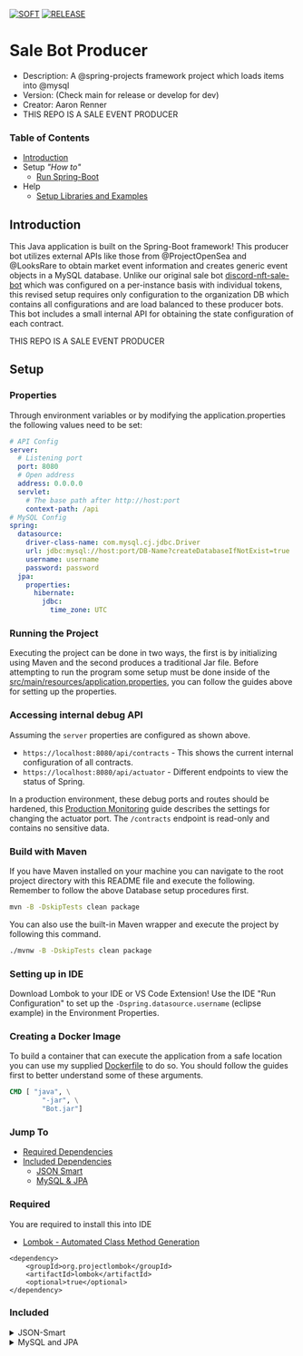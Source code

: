 [![SOFT](https://github.com/BananazTechnology/sale-bot-producer/actions/workflows/SOFT.yml/badge.svg?branch=develop)](https://github.com/BananazTechnology/sale-bot-producer/actions/workflows/SOFT.yml) [![RELEASE](https://github.com/BananazTechnology/sale-bot-producer/actions/workflows/RELEASE.yml/badge.svg)](https://github.com/BananazTechnology/sale-bot-producer/actions/workflows/RELEASE.yml)

# Sale Bot Producer
* Description: A @spring-projects framework project which loads items into @mysql
* Version: (Check main for release or develop for dev)
* Creator: Aaron Renner
* THIS REPO IS A SALE EVENT PRODUCER

### Table of Contents
* [Introduction](#introduction)
* Setup *"How to"*
  * [Run Spring-Boot](#running-the-project)
* Help
  * [Setup Libraries and Examples](#libraries)
  
## Introduction

This Java application is built on the Spring-Boot framework! This producer bot utilizes external APIs like those from @ProjectOpenSea and @LooksRare to obtain market event information and creates generic event objects in a MySQL database. Unlike our original sale bot [discord-nft-sale-bot](https://github.com/Aman7123/discord-nft-sale-bot) which was configured on a per-instance basis with individual tokens, this revised setup requires only configuration to the organization DB which contains all configurations and are load balanced to these producer bots. This bot includes a small internal API for obtaining the state configuration of each contract.

THIS REPO IS A SALE EVENT PRODUCER

## Setup
### Properties

Through environment variables or by modifying the application.properties the following values need to be set:

``` yaml
# API Config
server:
  # Listening port
  port: 8080
  # Open address
  address: 0.0.0.0
  servlet:
    # The base path after http://host:port
    context-path: /api
# MySQL Config
spring:
  datasource:
    driver-class-name: com.mysql.cj.jdbc.Driver
    url: jdbc:mysql://host:port/DB-Name?createDatabaseIfNotExist=true
    username: username
    password: password
  jpa:
    properties:
      hibernate:
        jdbc:
          time_zone: UTC
```

### Running the Project

Executing the project can be done in two ways, the first is by initializing using Maven and the second produces a traditional Jar file. Before attempting to run the program some setup must be done inside of the [src/main/resources/application.properties](src/main/resources/application.yml), you can follow the guides above for setting up the properties.

### Accessing internal debug API
Assuming the `server` properties are configured as shown above.

* `https://localhost:8080/api/contracts` - This shows the current internal configuration of all contracts.
* `https://localhost:8080/api/actuator` - Different endpoints to view the status of Spring.

In a production environment, these debug ports and routes should be hardened, this [Production Monitoring](https://docs.spring.io/spring-boot/docs/1.5.4.RELEASE/reference/html/production-ready-monitoring.html) guide describes the settings for changing the actuator port. The `/contracts` endpoint is read-only and contains no sensitive data.

### Build with Maven

If you have Maven installed on your machine you can navigate to the root project directory with this README file and execute the following. Remember to follow the above Database setup procedures first.
```sh
mvn -B -DskipTests clean package
```
You can also use the built-in Maven wrapper and execute the project by following this command.
```sh
./mvnw -B -DskipTests clean package
```
### Setting up in IDE

Download Lombok to your IDE or VS Code Extension!
Use the IDE "Run Configuration" to set up the `-Dspring.datasource.username` (eclipse example) in the Environment Properties.

### Creating a Docker Image

To build a container that can execute the application from a safe location you can use my supplied [Dockerfile](Dockerfile) to do so. You should follow the guides first to better understand some of these arguments.

```Dockerfile
CMD [ "java", \
        "-jar", \
        "Bot.jar"]
```

### Jump To
* [Required Dependencies](#required)
* [Included Dependencies](#included)
  * [JSON Smart](#json-smart)
  * [MySQL & JPA](#mysql-and-jpa)

### Required
You are required to install this into IDE
* [Lombok - Automated Class Method Generation](https://projectlombok.org/features/all)
```pom
<dependency>
    <groupId>org.projectlombok</groupId>
    <artifactId>lombok</artifactId>
    <optional>true</optional>
</dependency>
```

### Included
<details><summary>JSON-Smart</summary>
* [JSON Parser JAVADOC](https://javadoc.io/doc/net.minidev/json-smart/latest/index.html)
```pom
<dependency>
    <groupId>net.minidev</groupId>
    <artifactId>json-smart</artifactId>
</dependency>
```
</details>
<details><summary>MySQL and JPA</summary>
* [MySQL](https://mvnrepository.com/artifact/mysql/mysql-connector-java)
* [JPA](https://spring.io/guides/gs/accessing-data-jpa/)
```pom
<dependency>
    <groupId>mysql</groupId>
    <artifactId>mysql-connector-java</artifactId>
    <scope>runtime</scope>
</dependency>
<dependency>
    <groupId>org.springframework.boot</groupId>
    <artifactId>spring-boot-starter-data-jpa</artifactId>
</dependency>
```
</details>